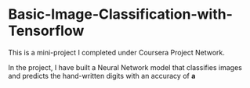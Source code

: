 # Basic-Image-Classification-with-Tensorflow

This is a mini-project I completed under Coursera Project Network. 

In the project, I have built a Neural Network model that classifies images and predicts the hand-written digits with an accuracy of <b>a<b> 
